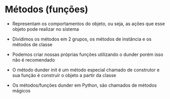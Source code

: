 # Métodos (funções)

- Representam os comportamentos do objeto, ou seja, as ações que esse objeto
pode realizar no sistema

- Dividimos os métodos em 2 grupos, os métodos de instância e os métodos de classe

- Podemos criar nossas próprias funções utilizando o dunder porém isso 
não é recomendado

- O método dunder init é um método especial chamado de construtor e
sua função é construir o objeto a partir da classe

- Os métodos/funções dunder em Python, são chamados de métodos mágicos